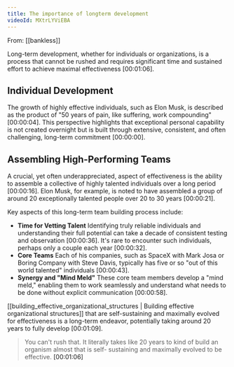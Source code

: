 ```yaml
---
title: The importance of longterm development
videoId: MXtrLYViEBA
---
```


From: [[bankless]] <br/> 

Long-term development, whether for individuals or organizations, is a process that cannot be rushed and requires significant time and sustained effort to achieve maximal effectiveness <a class="yt-timestamp" data-t="00:01:06">[00:01:06]</a>.

## Individual Development

The growth of highly effective individuals, such as Elon Musk, is described as the product of "50 years of pain, like suffering, work compounding" <a class="yt-timestamp" data-t="00:00:04">[00:00:04]</a>. This perspective highlights that exceptional personal capability is not created overnight but is built through extensive, consistent, and often challenging, long-term commitment <a class="yt-timestamp" data-t="00:00:00">[00:00:00]</a>.

## Assembling High-Performing Teams

A crucial, yet often underappreciated, aspect of effectiveness is the ability to assemble a collective of highly talented individuals over a long period <a class="yt-timestamp" data-t="00:00:16">[00:00:16]</a>. Elon Musk, for example, is noted to have assembled a group of around 20 exceptionally talented people over 20 to 30 years <a class="yt-timestamp" data-t="00:00:21">[00:00:21]</a>.

Key aspects of this long-term team building process include:
*   **Time for Vetting Talent** Identifying truly reliable individuals and understanding their full potential can take a decade of consistent testing and observation <a class="yt-timestamp" data-t="00:00:36">[00:00:36]</a>. It's rare to encounter such individuals, perhaps only a couple each year <a class="yt-timestamp" data-t="00:00:32">[00:00:32]</a>.
*   **Core Teams** Each of his companies, such as SpaceX with Mark Josa or Boring Company with Steve Davis, typically has five or so "out of this world talented" individuals <a class="yt-timestamp" data-t="00:00:43">[00:00:43]</a>.
*   **Synergy and "Mind Meld"** These core team members develop a "mind meld," enabling them to work seamlessly and understand what needs to be done without explicit communication <a class="yt-timestamp" data-t="00:00:58">[00:00:58]</a>.

[[building_effective_organizational_structures | Building effective organizational structures]] that are self-sustaining and maximally evolved for effectiveness is a long-term endeavor, potentially taking around 20 years to fully develop <a class="yt-timestamp" data-t="00:01:09">[00:01:09]</a>.

> You can't rush that. It literally takes like 20 years to kind of build an organism almost that is self- sustaining and maximally evolved to be effective. <a class="yt-timestamp" data-t="00:01:06">[00:01:06]</a>